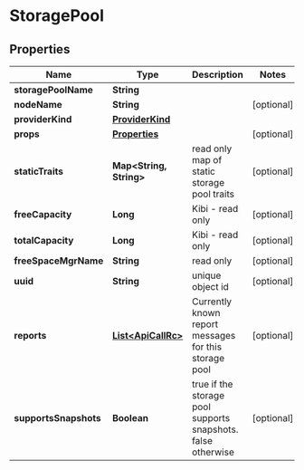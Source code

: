 # StoragePool

## Properties
Name | Type | Description | Notes
------------ | ------------- | ------------- | -------------
**storagePoolName** | **String** |  | 
**nodeName** | **String** |  |  [optional]
**providerKind** | [**ProviderKind**](ProviderKind.md) |  | 
**props** | [**Properties**](Properties.md) |  |  [optional]
**staticTraits** | **Map&lt;String, String&gt;** | read only map of static storage pool traits |  [optional]
**freeCapacity** | **Long** | Kibi - read only |  [optional]
**totalCapacity** | **Long** | Kibi - read only |  [optional]
**freeSpaceMgrName** | **String** | read only |  [optional]
**uuid** | **String** | unique object id |  [optional]
**reports** | [**List&lt;ApiCallRc&gt;**](ApiCallRc.md) | Currently known report messages for this storage pool |  [optional]
**supportsSnapshots** | **Boolean** | true if the storage pool supports snapshots. false otherwise |  [optional]
